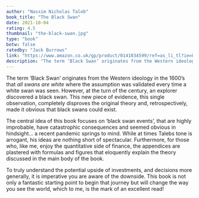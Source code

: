 ```yaml
---
author: "Nassim Nicholas Taleb"
book_title: "The Black Swan"
date: 2021-10-04
rating: 4.5
thumbnail: "the-black-swan.jpg"
type: "book"
botw: false
ratedby: "Jack Burrows"
link: "https://www.amazon.co.uk/gp/product/0141034599/ref=as_li_tl?ie=UTF8&camp=1634&creative=6738&creativeASIN=0141034599&linkCode=as2&tag=emergingfinsi-21&linkId=b2f6cfd674fefe95c3f25c215702ce92"
description: "The term ‘Black Swan’ originates from the Western ideology in the 1600’s that all swans are white where the assumption was validated every time a white swan was seen. However, at the turn of the century, an explorer discovered a black swan. This new piece of evidence, this single observation, completely disproves the original theory and, retrospectively, made it obvious that black swans could exist."
---
```


The term ‘Black Swan’ originates from the Western ideology in the 1600’s that *all swans are white* where the assumption was validated every time a white swan was seen. However, at the turn of the century, an explorer discovered a black swan. This new piece of evidence, this single observation, completely disproves the original theory and, retrospectively, made it obvious that black swans could exist.

The central idea of this book focuses on ‘black swan events’, that are highly improbable, have catastrophic consequences and seemed obvious in hindsight... a recent pandemic springs to mind. While at times Talebs tone is arrogant, his ideas are nothing short of spectacular. Furthermore, for those who, like me, enjoy the quantitative side of finance, the appendices are plastered with formulas and figures that eloquently explain the theory discussed in the main body of the book. 

To truly understand the potential upside of investments, and decisions more generally, it is imperative you are aware of the downside. This book is not only a fantastic starting point to begin that journey but will change the way you see the world, which to me, is the mark of an excellent read! 
